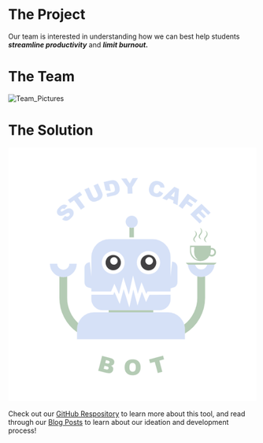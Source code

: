 
# The Project

Our team is interested in understanding how we can best help students _**streamline productivity**_ and _**limit burnout.**_

# The Team
![Team_Pictures](/LALA/images/LALAProfilePics.png)

# The Solution
<div style="text-align:center"><img src="https://github.com/UWSocialComputing/LALA/blob/main/images/Logo.png?raw=true"/></div>

Check out our <a href="https://github.com/UWSocialComputing/LALA-Project">GitHub Respository</a> to learn more about this tool, and read through our <a href="https://uwsocialcomputing.github.io/LALA/archive.html">Blog Posts</a> to learn about our ideation and development process! 
